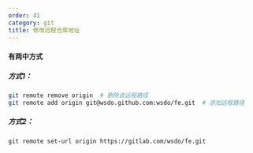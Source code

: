 ```yaml
---
order: 41
category: git
title: 修改远程仓库地址
---
```


#### 有两中方式

##### 方式1：
```bash
git remote remove origin  # 删除该远程路径
git remote add origin git@wsdo.github.com:wsdo/fe.git  # 添加远程路径
```
##### 方式2：

```
git remote set-url origin https://gitlab.com/wsdo/fe.git
```
